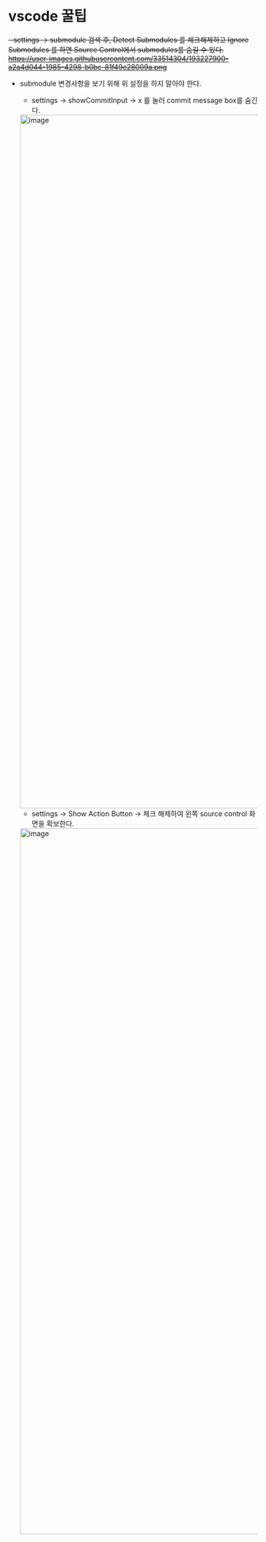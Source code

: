 # vscode 꿀팁

~~- settings -> submodule 검색 후, Detect Submodules 를 체크해제하고 Ignore Submodules 를 하면 Source Control에서 submodules를 숨길 수 있다.~~
~~https://user-images.githubusercontent.com/33514304/193227900-a2a4d044-1985-4298-b0bc-81f49e28009a.png~~

- submodule 변경사항을 보기 위해 위 설정을 하지 말아야 한다.
  - settings -> showCommitInput -> x 를 눌러 commit message box를 숨긴다.
  <img width="1399" alt="image" src="https://user-images.githubusercontent.com/33514304/193234081-0cf518ef-d836-4943-89cb-2b788d1ba5fd.png">

  - settings -> Show Action Button -> 체크 해제하여 왼쪽 source control 화면을 확보한다.
  <img width="1424" alt="image" src="https://user-images.githubusercontent.com/33514304/193234024-1b72eaaf-c8ac-4110-86a7-172e0857f2bc.png">
